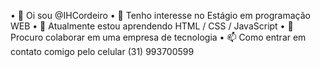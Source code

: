 •	👋 Oi sou @IHCordeiro
•	👀 Tenho interesse no Estágio em programação WEB 
•	🌱 Atualmente estou aprendendo HTML / CSS / JavaScript 
•	💞️ Procuro colaborar em uma empresa de tecnologia
•	📫 Como entrar em contato comigo pelo celular (31) 993700599


<!---
IHCordeiro/IHCordeiro is a ✨ special ✨ repository because its `README.md` (this file) appears on your GitHub profile.
You can click the Preview link to take a look at your changes.
--->

